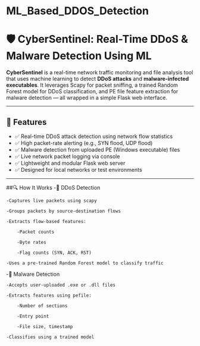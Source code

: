 # ML_Based_DDOS_Detection
# 🛡️ CyberSentinel: Real-Time DDoS & Malware Detection Using ML

**CyberSentinel** is a real-time network traffic monitoring and file analysis tool that uses machine learning to detect **DDoS attacks** and **malware-infected executables**. It leverages Scapy for packet sniffing, a trained Random Forest model for DDoS classification, and PE file feature extraction for malware detection — all wrapped in a simple Flask web interface.

--- 

## 🚀 Features

- ✅ Real-time DDoS attack detection using network flow statistics
- ✅ High packet-rate alerting (e.g., SYN flood, UDP flood)
- ✅ Malware detection from uploaded PE (Windows executable) files
- ✅ Live network packet logging via console
- ✅ Lightweight and modular Flask web server
- ✅ Designed for local networks or test environments

---

##🔍 How It Works
-🧠 DDoS Detection

    -Captures live packets using scapy

    -Groups packets by source-destination flows

    -Extracts flow-based features:

        -Packet counts

        -Byte rates

        -Flag counts (SYN, ACK, RST)

    -Uses a pre-trained Random Forest model to classify traffic

-🐛 Malware Detection

    -Accepts user-uploaded .exe or .dll files

    -Extracts features using pefile:

        -Number of sections

        -Entry point

        -File size, timestamp

    -Classifies using a trained model


